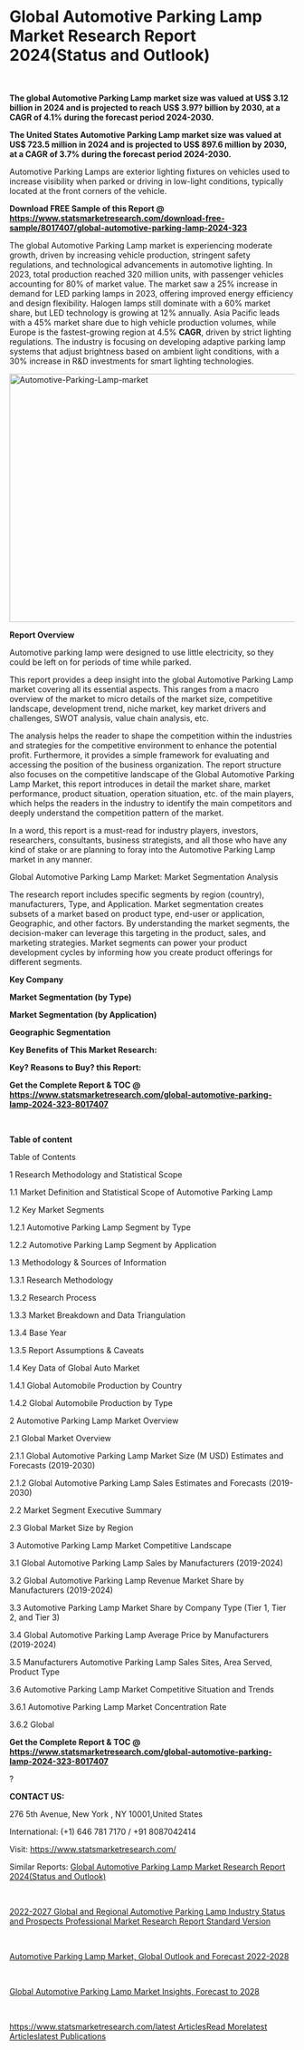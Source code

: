 <h1>Global Automotive Parking Lamp Market Research Report 2024(Status and Outlook)</h1><br/><p><strong>The global Automotive Parking Lamp market size was valued at US$ 3.12 billion in 2024 and is projected to reach US$ 3.97? billion by 2030, at a <strong>CAGR</strong> of 4.1% during the forecast period 2024-2030.</strong></p>
 
 
 
 <p><strong>The United States Automotive Parking Lamp market size was valued at US$ 723.5 million in 2024 and is projected to US$ 897.6 million by 2030, at a <strong>CAGR</strong> of 3.7% during the forecast period 2024-2030.</strong></p>
 
 
 
 <p>Automotive Parking Lamps are exterior lighting fixtures on vehicles used to increase visibility when parked or driving in low-light conditions, typically located at the front corners of the vehicle.</p>
 
 
 
 <p><strong>Download FREE Sample of this Report @ <a href="https://www.statsmarketresearch.com/download-free-sample/8017407/global-automotive-parking-lamp-2024-323">https://www.statsmarketresearch.com/download-free-sample/8017407/global-automotive-parking-lamp-2024-323</a></strong></p>
 
 
 
 <p>The global Automotive Parking Lamp market is experiencing moderate growth, driven by increasing vehicle production, stringent safety regulations, and technological advancements in automotive lighting. In 2023, total production reached 320 million units, with passenger vehicles accounting for 80% of market value. The market saw a 25% increase in demand for LED parking lamps in 2023, offering improved energy efficiency and design flexibility. Halogen lamps still dominate with a 60% market share, but LED technology is growing at 12% annually. Asia Pacific leads with a 45% market share due to high vehicle production volumes, while Europe is the fastest-growing region at 4.5% <strong>CAGR</strong>, driven by strict lighting regulations. The industry is focusing on developing adaptive parking lamp systems that adjust brightness based on ambient light conditions, with a 30% increase in R&D investments for smart lighting technologies.</p>
 
 
 
 <p><img alt="Automotive-Parking-Lamp-market" src="https://www.grandresearchstore.com/assets/report-images/Automotive_Parking_Lamp_market.png" style="width: 730px; height: 438px;" /></p>
 
 
 
 <p><strong>Report Overview</strong></p>
 
 
 
 <p>Automotive parking lamp were designed to use little electricity, so they could be left on for periods of time while parked.</p>
 
 
 
 <p>This report provides a deep insight into the global Automotive Parking Lamp market covering all its essential aspects. This ranges from a macro overview of the market to micro details of the market size, competitive landscape, development trend, niche market, key market drivers and challenges, SWOT analysis, value chain analysis, etc.</p>
 
 
 
 <p>The analysis helps the reader to shape the competition within the industries and strategies for the competitive environment to enhance the potential profit. Furthermore, it provides a simple framework for evaluating and accessing the position of the business organization. The report structure also focuses on the competitive landscape of the Global Automotive Parking Lamp Market, this report introduces in detail the market share, market performance, product situation, operation situation, etc. of the main players, which helps the readers in the industry to identify the main competitors and deeply understand the competition pattern of the market.</p>
 
 
 
 <p>In a word, this report is a must-read for industry players, investors, researchers, consultants, business strategists, and all those who have any kind of stake or are planning to foray into the Automotive Parking Lamp market in any manner.</p>
 
 
 
 <p>Global Automotive Parking Lamp Market: Market Segmentation Analysis</p>
 
 
 
 <p>The research report includes specific segments by region (country), manufacturers, Type, and Application. Market segmentation creates subsets of a market based on product type, end-user or application, Geographic, and other factors. By understanding the market segments, the decision-maker can leverage this targeting in the product, sales, and marketing strategies. Market segments can power your product development cycles by informing how you create product offerings for different segments.</p>
 
 
 
 <p><strong>Key Company</strong></p>
 
 
 
 <p><strong>Market Segmentation (by Type)</strong></p>
 
 
 
 <p><strong>Market Segmentation (<strong>by Application</strong>)</strong></p>
 
 
 
 <p><strong>Geographic Segmentation</strong></p>
 
 
 
 <p><strong>Key Benefits of This Market Research:</strong></p>
 
 
 
 <p><strong>Key? <strong>Reasons to Buy</strong>? this Report:</strong></p>
 
 
 
 <div><b>Get the Complete Report & TOC @ <a href="https://www.statsmarketresearch.com/global-automotive-parking-lamp-2024-323-8017407">https://www.statsmarketresearch.com/global-automotive-parking-lamp-2024-323-8017407</a></b></div>
 
 
 
 <p><br />
 
 <b>Table of content</b></p>
 
 
 
 <p>Table of Contents<br />
 
 1 Research Methodology and Statistical Scope<br />
 
 1.1 Market Definition and Statistical Scope of Automotive Parking Lamp<br />
 
 1.2 Key Market Segments<br />
 
 1.2.1 Automotive Parking Lamp Segment by Type<br />
 
 1.2.2 Automotive Parking Lamp Segment by Application<br />
 
 1.3 Methodology & Sources of Information<br />
 
 1.3.1 Research Methodology<br />
 
 1.3.2 Research Process<br />
 
 1.3.3 Market Breakdown and Data Triangulation<br />
 
 1.3.4 Base Year<br />
 
 1.3.5 Report Assumptions & Caveats<br />
 
 1.4 Key Data of Global Auto Market<br />
 
 1.4.1 Global Automobile Production by Country<br />
 
 1.4.2 Global Automobile Production by Type<br />
 
 2 Automotive Parking Lamp Market Overview<br />
 
 2.1 Global Market Overview<br />
 
 2.1.1 Global Automotive Parking Lamp Market Size (M USD) Estimates and Forecasts (2019-2030)<br />
 
 2.1.2 Global Automotive Parking Lamp Sales Estimates and Forecasts (2019-2030)<br />
 
 2.2 Market Segment Executive Summary<br />
 
 2.3 Global Market Size by Region<br />
 
 3 Automotive Parking Lamp Market Competitive Landscape<br />
 
 3.1 Global Automotive Parking Lamp Sales by Manufacturers (2019-2024)<br />
 
 3.2 Global Automotive Parking Lamp Revenue Market Share by Manufacturers (2019-2024)<br />
 
 3.3 Automotive Parking Lamp Market Share by Company Type (Tier 1, Tier 2, and Tier 3)<br />
 
 3.4 Global Automotive Parking Lamp Average Price by Manufacturers (2019-2024)<br />
 
 3.5 Manufacturers Automotive Parking Lamp Sales Sites, Area Served, Product Type<br />
 
 3.6 Automotive Parking Lamp Market Competitive Situation and Trends<br />
 
 3.6.1 Automotive Parking Lamp Market Concentration Rate<br />
 
 3.6.2 Global</p>
 
 
 
 <div><b>Get the Complete Report & TOC @ <a href="https://www.statsmarketresearch.com/global-automotive-parking-lamp-2024-323-8017407">https://www.statsmarketresearch.com/global-automotive-parking-lamp-2024-323-8017407</a></b></div>
 
 
 
 <p>? </p>
 
 
 
 <p><b>CONTACT US:</b><br />
 
 276 5th Avenue, New York , NY 10001,United States<br />
 
 International: (+1) 646 781 7170 / +91 8087042414<br />
 
 Visit: <a href="https://www.statsmarketresearch.com/">https://www.statsmarketresearch.com/</a><br />
 
 Similar Reports: <a href="https://www.statsmarketresearch.com/global-automotive-parking-lamp-2024-323-8017407">Global Automotive Parking Lamp Market Research Report 2024(Status and Outlook)</a><br />
 
 <br />
 
 <a href="https://www.statsmarketresearch.com/global-automotive-parking-lamp-2024-323-8017407">2022-2027 Global and Regional Automotive Parking Lamp Industry Status and Prospects Professional Market Research Report Standard Version</a><br />
 
 <br />
 
 <a href="https://www.statsmarketresearch.com/global-automotive-parking-lamp-2024-323-8017407">Automotive Parking Lamp Market, Global Outlook and Forecast 2022-2028</a><br />
 
 <br />
 
 <a href="https://www.statsmarketresearch.com/global-automotive-parking-lamp-2024-323-8017407">Global Automotive Parking Lamp Market Insights, Forecast to 2028</a><br />
 
 <br />
 
 <a href="https://gyeongbokgung.com">https://www.statsmarketresearch.com/</a><a href="https://hallyeomaritime.com">latest Articles</a><a href="https://jingwansa.com">Read More</a><a href="https://nguoiviet.jp/">latest Articles</a><a href="https://www.intelmarketresearch.com/">latest Publications</a></p>